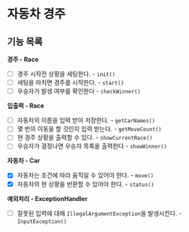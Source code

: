 # 자동차 경주

## 기능 목록
**경주 - Race**
- [ ] 경주 시작전 상황을 세팅한다. - `init()` 
- [ ] 세팅을 마치면 경주를 시작한다. - `start()` 
- [ ] 우승자가 발생 여부를 확인한다 - `checkWinner()` 

**입출력 - Race**
- [ ] 자동차의 이름을 입력 받아 저장한다. - `getCarNames()`
- [ ] 몇 번의 이동을 할 것인지 입력 받는다. - `getMoveCount()`
- [ ] 현 경주 상황을 출력할 수 있다. - `showCurrentRace()`
- [ ] 우승자가 결정나면 우승자 목록을 출력한다 - `showWinner()`

**자동차 - Car**
- [x] 자동차는 조건에 따라 움직일 수 있어야 한다. - `move()`
- [x] 자동차의 현 상황을 반환할 수 있어야 한다. - `status()`

**예외처리 - ExceptionHandler**
- [ ] 잘못된 입력에 대해 `IllegalArgumentException`을 발생시킨다. - `InputException()`
